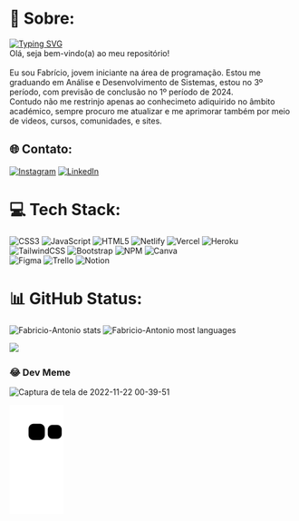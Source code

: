 # 💫 Sobre:
[![Typing SVG](https://readme-typing-svg.demolab.com?font=Fira+Code&pause=1000&color=16B8F3&width=435&lines=Eu+sou+Fabr%C3%ADcio%2C+dev+Front-end.+%F0%9F%A7%91%E2%80%8D%F0%9F%92%BB)](https://git.io/typing-svg)
<br>Olá, seja bem-vindo(a) ao meu repositório!<br><br>Eu sou Fabrício, jovem iniciante na área de programação. Estou me graduando em Análise e Desenvolvimento de Sistemas, estou no 3º período, com previsão de conclusão no 1º período de 2024.<br>Contudo não me restrinjo apenas ao conhecimeto adiquirido no âmbito académico, sempre procuro me atualizar e me aprimorar também por meio de videos, cursos, comunidades, e sites.


## 🌐 Contato:
[![Instagram](https://img.shields.io/badge/Instagram-%23E4405F.svg?logo=Instagram&logoColor=white)](https://instagram.com/fabricio.ss.dev) [![LinkedIn](https://img.shields.io/badge/LinkedIn-%230077B5.svg?logo=linkedin&logoColor=white)](https://linkedin.com/in/fabricio-ss) 

# 💻 Tech Stack:
![CSS3](https://img.shields.io/badge/css3-%231572B6.svg?style=for-the-badge&logo=css3&logoColor=white) 
![JavaScript](https://img.shields.io/badge/javascript-%23323330.svg?style=for-the-badge&logo=javascript&logoColor=%23F7DF1E) 
![HTML5](https://img.shields.io/badge/html5-%23E34F26.svg?style=for-the-badge&logo=html5&logoColor=white) 
![Netlify](https://img.shields.io/badge/netlify-%23000000.svg?style=for-the-badge&logo=netlify&logoColor=#00C7B7) 
![Vercel](https://img.shields.io/badge/vercel-%23000000.svg?style=for-the-badge&logo=vercel&logoColor=white) 
![Heroku](https://img.shields.io/badge/heroku-%23430098.svg?style=for-the-badge&logo=heroku&logoColor=white) 
![TailwindCSS](https://img.shields.io/badge/tailwindcss-%2338B2AC.svg?style=for-the-badge&logo=tailwind-css&logoColor=white) 
![Bootstrap](https://img.shields.io/badge/bootstrap-%23563D7C.svg?style=for-the-badge&logo=bootstrap&logoColor=white) 
![NPM](https://img.shields.io/badge/NPM-%23000000.svg?style=for-the-badge&logo=npm&logoColor=white) 
![Canva](https://img.shields.io/badge/Canva-%2300C4CC.svg?style=for-the-badge&logo=Canva&logoColor=white) 	
![Figma](https://img.shields.io/badge/figma-%23F24E1E.svg?style=for-the-badge&logo=figma&logoColor=white) 
![Trello](https://img.shields.io/badge/Trello-%23026AA7.svg?style=for-the-badge&logo=Trello&logoColor=white) 
![Notion](https://img.shields.io/badge/Notion-%23000000.svg?style=for-the-badge&logo=notion&logoColor=white)

# 📊 GitHub Status:
<img width="495px" src="https://github-readme-stats.vercel.app/api?username=Fabricio-Antonio&show_icons=true&theme=vision-friendly-dark" alt="Fabricio-Antonio stats"/>
<img width="495px" src="https://github-readme-stats.vercel.app/api/top-langs/?username=Fabricio-Antonio&layout=compact&theme=vision-friendly-dark" alt="Fabricio-Antonio most languages"/>

![](https://github-readme-streak-stats.herokuapp.com/?user=Fabricio-Antonio&theme=vision-friendly-dark&hide_border=false)<br/>

### 😂 Dev Meme
![Captura de tela de 2022-11-22 00-39-51](https://user-images.githubusercontent.com/90152237/203215661-03e06630-0caa-43d4-9d2d-935a043850cc.png)

![Snake animation](https://github.com/Fabricio-Antonio/Fabricio-Antonio/blob/output/github-contribution-grid-snake.svg)


</div>
